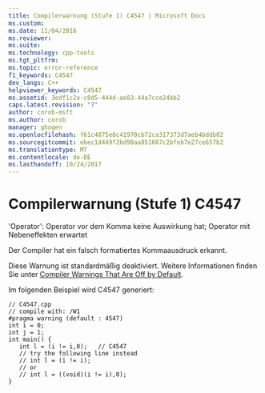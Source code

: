```yaml
---
title: Compilerwarnung (Stufe 1) C4547 | Microsoft Docs
ms.custom: 
ms.date: 11/04/2016
ms.reviewer: 
ms.suite: 
ms.technology: cpp-tools
ms.tgt_pltfrm: 
ms.topic: error-reference
f1_keywords: C4547
dev_langs: C++
helpviewer_keywords: C4547
ms.assetid: 3edf1c2e-c0d5-444d-ae83-44a7cce24bb2
caps.latest.revision: "7"
author: corob-msft
ms.author: corob
manager: ghogen
ms.openlocfilehash: f61c4075e8c41970cb72ca317373d7aeb4bddb02
ms.sourcegitcommit: ebec1d449f2bd98aa851667c2bfeb7e27ce657b2
ms.translationtype: MT
ms.contentlocale: de-DE
ms.lasthandoff: 10/24/2017
---
```

# <a name="compiler-warning-level-1-c4547"></a>Compilerwarnung (Stufe 1) C4547
'Operator': Operator vor dem Komma keine Auswirkung hat; Operator mit Nebeneffekten erwartet  
  
 Der Compiler hat ein falsch formatiertes Kommaausdruck erkannt.  
  
 Diese Warnung ist standardmäßig deaktiviert. Weitere Informationen finden Sie unter [Compiler Warnings That Are Off by Default](../../preprocessor/compiler-warnings-that-are-off-by-default.md).  
  
 Im folgenden Beispiel wird C4547 generiert:  
  
```  
// C4547.cpp  
// compile with: /W1  
#pragma warning (default : 4547)  
int i = 0;  
int j = 1;  
int main() {  
   int l = (i != i,0);   // C4547  
   // try the following line instead  
   // int l = (i != i);  
   // or  
   // int l = ((void)(i != i),0);  
}  
```